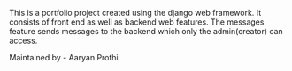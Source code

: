 This is a portfolio project created using the django web framework.
It consists of front end as well as backend web features. The messages feature sends messages to the backend which only the admin(creator) can access.

Maintained by - Aaryan Prothi
